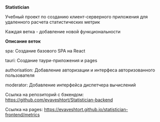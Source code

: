 **Statistician**

Учебный проект по созданию клиент-серверного приложения для удаленного расчета статистических метрик

Каждая ветка - добавление новой функциональности 


**Описание веток**

spa: Создание базового SPA на React

tauri: Создание таури-приложения и pages

authorisation: Добавление авторизации и интерфеса авторизованного пользователя

moderator: Добавление интерфейса диспетчера вычислений


Ссылка на репозиторий с бэкендом: https://github.com/evaveshtort/Statistician-backend

Ссылка на pages: https://evaveshtort.github.io/statistician-frontend/metrics
